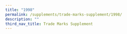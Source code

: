 ```yaml
---
title: "1998"
permalink: /supplements/trade-marks-supplement/1998/
description: ""
third_nav_title: Trade Marks Supplement
---
```


